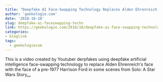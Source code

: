 ```yaml
---
title: "Deepfake AI Face-Swapping Technology Replaces Alden Ehrenreich's Face With Young Harrison Ford's In Solo"
author: 'geekologie.com'
date: '2018-10-18'
slug: deepfake-ai-faceswapping-techn
link: https://geekologie.com/2018/10/deepfake-ai-face-swapping-technology-rep.php
categories:
- bloglink
tags:
  - geekologiecom
---
```


This is a video created by Youtuber derpfakes using deepfake artificial intelligence face-swapping technology to replace Alden Ehrenreich's face with the face of a pre-1977 Harrison Ford in some scenes from Solo: A Star Wars Story[... <i class="fas fa-external-link-alt"></i>](https://geekologie.com/2018/10/deepfake-ai-face-swapping-technology-rep.php)

